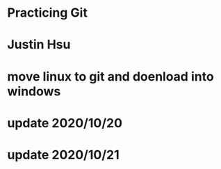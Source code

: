 # Practicing Git
# Justin Hsu 
# move linux to git and doenload into windows 
# update 2020/10/20
# update 2020/10/21
